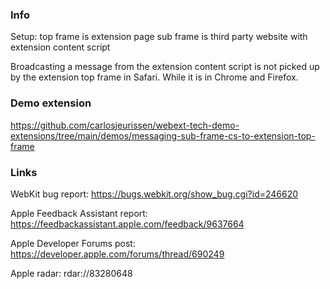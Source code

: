 ### Info
Setup:
top frame is extension page
sub frame is third party website with extension content script

Broadcasting a message from the extension content script is not picked up by the extension top frame in Safari. While it is in Chrome and Firefox.

### Demo extension
https://github.com/carlosjeurissen/webext-tech-demo-extensions/tree/main/demos/messaging-sub-frame-cs-to-extension-top-frame

### Links
WebKit bug report:
https://bugs.webkit.org/show_bug.cgi?id=246620

Apple Feedback Assistant report:
https://feedbackassistant.apple.com/feedback/9637664

Apple Developer Forums post:
https://developer.apple.com/forums/thread/690249

Apple radar:
rdar://83280648

